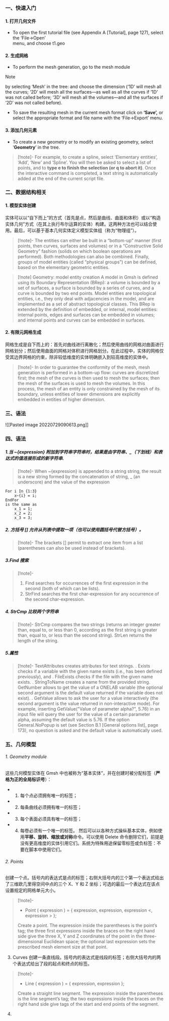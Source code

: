 
### 一、快速入门
#### 1. 打开几何文件
- To open the first tutorial file (see Appendix A [Tutorial], page 127), select the ‘File->Open’  
menu, and choose t1.geo

#### 2. 生成网格
- To perform the mesh generation, go to the mesh module   
>[!note]
>by selecting ‘Mesh’ in the tree:
>and  choose the dimension (‘1D’ will mesh all the curves; ‘2D’ will mesh all the surfaces—as well as  all the curves if ‘1D’ was not called before; ‘3D’ will mesh all the volumes—and all the surfaces  if ‘2D’ was not called before).
- To save the resulting mesh in the current mesh format click on  **‘Save’,** or select the appropriate format and file name with the ‘File->Export’ menu.

#### 3. 添加几何元素
- To create a new geometry or to modify an existing geometry, select ’**Geometry**’ in the tree.
>[!note]-
> For  example, to create a spline, select ‘Elementary entities’, ‘Add’, ‘New’ and ‘Spline’. You will then  be asked to select a list of points, and to __type e to finish the selection (or q to abort it)__. Once  the interactive command is completed, a text string is automatically added at the end of the  current script file.


### 二、数据结构相关

#### 1. 模型实体创建
实体可以以“自下而上”的方式（首先是点，然后是曲线、曲面和体积）或以“构造实体几何”方式（在其上执行布尔运算的实体）构建。这两种方法也可以结合使用。最后，可以基于基本几何实体定义模型实体组（称为“物理组”）。
>[!note]-
>The entities can either be built in a “bottom-up” manner (first points, then curves, surfaces and volumes) or in a “Constructive Solid Geometry” fashion (solids on which boolean operations are performed). Both methodologies can also be combined. Finally, groups of model entities (called “physical groups”) can be defined, based on the elementary geometric entities.

>[!note] Geometry: model entity creation
>A model in Gmsh is defined using its Boundary Representation (BRep): a volume is bounded by a set of surfaces, a surface is bounded by a series of curves, and a curve is bounded by two end points. 
>Model entities are topological entities, i.e., they only deal with adjacencies in the model, and are implemented as a set of abstract topological classes. This BRep is extended by the definition of embedded, or internal, model entities: internal points, edges and surfaces can be embedded in volumes; and internal points and curves can be embedded in surfaces.
>

#### 2. 有限元网格生成
网格生成是自下而上的：首先对曲线进行离散化；然后使用曲线的网格对曲面进行网格划分；然后使用曲面的网格对体积进行网格划分。在此过程中，实体的网格仅受其边界网格的约束，除非较低维度的实体明确嵌入到较高维度的实体中。
>[!note]-
> In order to guarantee the conformity of the mesh, mesh generation is performed in a bottom-up flow: curves are discretized first; the mesh of the curves is then used to mesh the surfaces; then the mesh of the surfaces is used to mesh the volumes. In this process, the mesh of an entity is only constrained by the mesh of its boundary, unless entities of lower dimensions are explicitly embedded in entities of higher dimension.


### 三、语法

![[Pasted image 20220729090613.png]]




### 四、语法

##### 1.当 ~{expression} 附加到字符串字符串时，结果是由字符串、_（下划线）和表达式的值连接形成的新字符串.
>[!note]-
>When ~{expression} is appended to a string string, the result is a new string formed by the concatenation of string, _ (an underscore) and the value of the expression
```gmsh
For i In {1:3}
	x~{i} = i; 
EndFor 
is the same as 
	x_1 = 1;
	x_2 = 2; 
	x_3 = 3; 
```

##### 2. 方括号 [] 允许从列表中提取一项（也可以使用圆括号代替方括号）。
>[!note]-
>The brackets [] permit to extract one item from a list (parentheses can also be used instead of brackets). 

##### 3.Find 搜索
>[!note]-
>1. Find searches for occurrences of the first expression in the second (both of which can be lists). 
>2. StrFind searches the first char-expression for any occurrence of the second char-expression. 

##### 4. StrCmp 比较两个字符串
>[!note]-
> StrCmp compares the two strings (returns an integer greater than, equal to, or less than 0, according as the first string is greater than, equal to, or less than the second string). StrLen returns the length of the string. 

##### 5.属性
>[!note]-
> TextAttributes creates attributes for text strings. 
>. Exists checks if a variable with the given name exists (i.e., has been defined previously), and 
>. FileExists checks if the file with the given name exists. 
>. StringToName creates a name from the provided string. GetNumber allows to get the value of a ONELAB variable (the optional second argument is the default value returned if the variable does not exist). 
>. GetValue allows to ask the user for a value interactively (the second argument is the value returned in non-interactive mode). For example, inserting GetValue("Value of parameter alpha?", 5.76) in an input file will query the user for the value of a certain parameter alpha, assuming the default value is 5.76. If the option General.NoPopup is set (see Section B.1 [General options list], page 173), no question is asked and the default value is automatically used. 

### 五、几何模型

###### 1. Geometry module
这些几何模型实体在 Gmsh 中也被称为“基本实体”，并在创建时被分配标签（**严格为正的全局标识号**）： 
- 1. 每个点必须拥有唯一的标签； 
- 2. 每条曲线必须拥有唯一的标签； 
- 3. 每个表面必须具有唯一的标签； 
- 4. 每卷必须有一个唯一的标签。
然后可以以各种方式操纵基本实体，例如使用**平移、旋转、缩放或对称**命令。可以使用 Delete 命令删除它们，前提是没有更高维度的实体引用它们。系统为特殊用途保留零标签或负标签：不要在脚本中使用它们。


###### 2. Points
创建一个点。括号内的表达式是点的标签；右侧大括号内的三个第一个表达式给出了三维欧几里得空间中点的三个 X、Y 和 Z 坐标；可选的最后一个表达式在该点设置规定的网格单元大小。
>[!note]-
>- Point ( expression ) = { expression, expression, expression <, expression > }; 
>
>Create a point. The expression inside the parentheses is the point’s tag; the three first expressions inside the braces on the right hand side give the three X, Y and Z coordinates of the point in the three-dimensional Euclidean space; the optional last expression sets the prescribed mesh element size at that point. 


3. Curves
创建一条直线段。括号内的表达式是线段的标签；右侧大括号内的两个表达式给出了段的起点和终点的标签。
>[!note]-
>- Line ( expression ) = { expression, expression }; 
>
>Create a straight line segment. The expression inside the parentheses is the line segment’s tag; the two expressions inside the braces on the right hand side give tags of the start and end points of the segment. 




4. 
